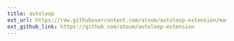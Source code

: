 ```yaml
---
title: autoloop
ext_url: https://raw.githubusercontent.com/atoum/autoloop-extension/master/README.md
ext_github_link: https://github.com/atoum/autoloop-extension
---
```


